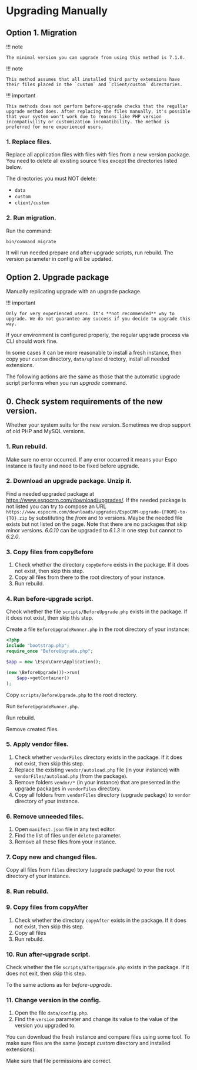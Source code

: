 # Upgrading Manually

## Option 1. Migration

!!! note

    The minimal version you can upgrade from using this method is 7.1.0.

!!! note

    This method assumes that all installed third party extensions have their files placed in the `custom` and `client/custom` directories.

!!! important

    This methods does not perform before-upgrade checks that the regullar upgrade method does. After replacing the files manually, it's possible that your system won't work due to reasons like PHP version incompativility or customization incomatibility. The method is preferred for more experienced users.

### 1. Replace files.

Replace all application files with files with files from a new version package. You need to delete all existing source files except the directories listed below.

The directories you must NOT delete:

* `data`
* `custom`
* `client/custom`

### 2. Run migration.

Run the command:

```
bin/command migrate
```

It will run needed prepare and after-upgrade scripts, run rebuild. The version parameter in config will be updated.

## Option 2. Upgrade package

Manually replicating upgrade with an upgrade package.

!!! important

    Only for very experienced users. It's **not recommended** way to upgrade. We do not guarantee any success if you decide to upgrade this way.

If your environment is configured properly, the regular upgrade process via CLI should work fine.

In some cases it can be more reasonable to install a fresh instance, then copy your `custom` directory, `data/upload` directory, install all needed extensions.

The following actions are the same as those that the automatic upgrade script performs when you run *upgrade* command.

## 0. Check system requirements of the new version.

Whether your system suits for the new version. Sometimes we drop support of old PHP and MySQL versions.

### 1. Run rebuild.

Make sure no error occurred. If any error occurred it means your Espo instance is faulty and need to be fixed before upgrade.

### 2. Download an upgrade package. Unzip it.

Find a needed upgraded package at https://www.espocrm.com/download/upgrades/. If the needed package is not listed
you can try to compose an URL `https://www.espocrm.com/downloads/upgrades/EspoCRM-upgrade-{FROM}-to-{TO}.zip` by substituting the *from* and *to* versions.
Maybe the needed file exists but not listed on the page. Note that there are no packages that skip minor versions. *6.0.10* can be upgraded to *6.1.3* in one step but cannot to *6.2.0*.

### 3. Copy files from copyBefore

1. Check whether the directory `copyBefore` exists in the package. If it does not exist, then skip this step.
2. Copy all files from there to the root directory of your instance.
3. Run rebuild.

### 4. Run before-upgrade script.

Check whether the file `scripts/BeforeUpgrade.php` exists in the package. If it does not exist, then skip this step.

Create a file `BeforeUpgradeRunner.php` in the root directory of your instance:

```php
<?php
include "bootstrap.php";
require_once "BeforeUpgrade.php";

$app = new \Espo\Core\Application();

(new \BeforeUpgrade())->run(
    $app->getContainer()
);

```

Copy `scripts/BeforeUpgrade.php` to the root directory.

Run `BeforeUpgradeRunner.php`.

Run rebuild.

Remove created files.

### 5. Apply vendor files.

1. Check whether `vendorFiles` directory exists in the package. If it does not exist, then skip this step.
2. Replace the existing `vendor/autoload.php` file (in your instance) with `vendorFiles/autoload.php` (from the package).
3. Remove folders `vendor/*` (in your instance) that are presented in the upgrade packages in `vendorFiles` directory.
4. Copy all folders from `vendorFiles` directory (upgrade package) to `vendor` directory of your instance.

### 6. Remove unneeded files.

1. Open `manifest.json` file in any text editor.
2. Find the list of files under `delete` parameter.
3. Remove all these files from your instance.

### 7. Copy new and changed files.

Copy all files from `files` directory (upgrade package) to your the root directory of your instance.

### 8. Run rebuild.

### 9. Copy files from copyAfter

1. Check whether the directory `copyAfter` exists in the package. If it does not exist, then skip this step.
2. Copy all files
3. Run rebuild.

### 10. Run after-upgrade script.

Check whether the file `scripts/AfterUpgrade.php` exists in the package. If it does not exit, then skip this step.

To the same actions as for *before-upgrade*.

### 11. Change version in the config.

1. Open the file `data/config.php`.
2. Find the `version` parameter and change its value to the value of the version you upgraded to.

You can download the fresh instance and compare files using some tool. To make sure files are the same (except *custom* directory and installed extensions).

Make sure that file permissions are correct.
